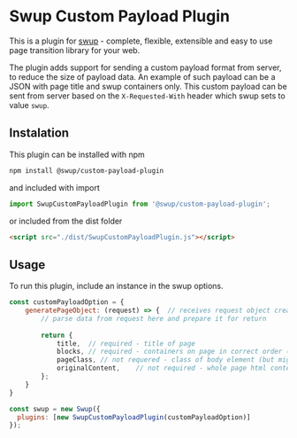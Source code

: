 

# Swup Custom Payload Plugin

<!-- swup-docs-ignore-start -->
This is a plugin for [swup](https://swup.js.org/) - complete, flexible, extensible and easy to use page transition library for your web.
<!-- swup-docs-ignore-end -->

The plugin adds support for sending a custom payload format from server, to reduce the size of payload data. 
An example of such payload can be a JSON with page title and swup containers only. 
This custom payload can be sent from server based on the `X-Requested-With` header which swup sets to value `swup`.

## Instalation

This plugin can be installed with npm

```bash
npm install @swup/custom-payload-plugin
```

and included with import

```javascript
import SwupCustomPayloadPlugin from '@swup/custom-payload-plugin';
```

or included from the dist folder

```html
<script src="./dist/SwupCustomPayloadPlugin.js"></script>
```

## Usage

To run this plugin, include an instance in the swup options.

```javascript
const customPayloadOption = {
    generatePageObject: (request) => {  // receives request object created by swup which contains server response
        // parse data from request here and prepare it for return
    
        return {
            title,  // required - title of page
            blocks, // required - containers on page in correct order (as marked by [data-swup] attributes in DOM)
            pageClass, // not requered - class of body element (but might be required by some plugin like Body Class plugin)
            originalContent,    // not required - whole page html content (but might be required by some plugin) 
        };
    }
}

const swup = new Swup({
  plugins: [new SwupCustomPayloadPlugin(customPayloadOption)]
});
```
